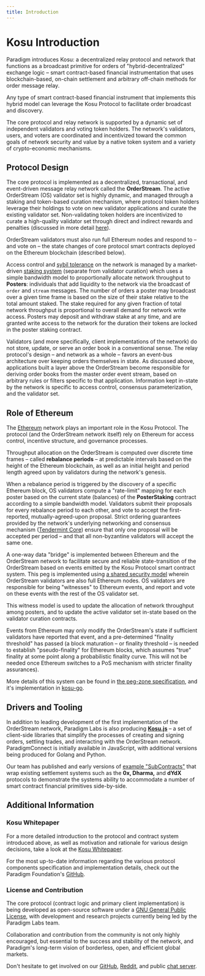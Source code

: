 ```yaml
---
title: Introduction
---
```

# Kosu Introduction

Paradigm introduces Kosu: a decentralized relay protocol and network that functions as a broadcast primitive for orders of "hybrid-decentralized" exchange logic – smart contract-based financial instrumentation that uses blockchain-based, on-chain settlement and arbitrary off-chain methods for order message relay. 

Any type of smart contract-based financial instrument that implements this hybrid model can leverage the Kosu Protocol to facilitate order broadcast and discovery.

The core protocol and relay network is supported by a dynamic set of independent validators and voting token holders. The network's validators, users, and voters are coordinated and incentivized toward the common goals of network security and value by a native token system and a variety of crypto-economic mechanisms. 

## Protocol Design
The core protocol is implemented as a decentralized, transactional, and event-driven message relay network called the **OrderStream**. The active OrderStream (OS) validator set is highly dynamic, and managed through a staking and token-based curation mechanism, where protocol token holders leverage their holdings to vote on new validator applications and curate the existing validator set. Non-validating token holders are incentivized to curate a high-quality validator set through direct and indirect rewards and penalties (discussed in more detail [here](#)). 

OrderStream validators must also run full Ethereum nodes and respond to – and vote on – the state changes of core protocol smart contracts deployed on the Ethereum blockchain (described below).

Access control and [sybil tolerance](https://en.wikipedia.org/wiki/Sybil_attack) on the network is managed by a market-driven [staking system](#) (separate from validator curation) which uses a simple bandwidth model to proportionally allocate network throughput to **Posters**: individuals that add liquidity to the network via the broadcast of `order` and `stream` messages. The number of orders a poster may broadcast over a given time frame is based on the size of their stake relative to the total amount staked. The stake required for any given fraction of total network throughput is proportional to overall demand for network write access. Posters may deposit and withdraw stake at any time, and are granted write access to the network for the duration their tokens are locked in the poster staking contract.

Validators (and more specifically, client implementations of the network) do not store, update, or serve an order book in a conventional sense. The relay protocol's design – and network as a whole – favors an event-bus architecture over keeping orders themselves in state. As discussed above, applications built a layer above the OrderStream become responsible for deriving order books from the master order event stream, based on arbitrary rules or filters specific to that application. Information kept in-state by the network is specific to access control, consensus parameterization, and the validator set.

## Role of Ethereum
The [Ethereum](https://ethereum.org) network plays an important role in the Kosu Protocol. The protocol (and the OrderStream network itself) rely on Ethereum for access control, incentive structure, and governance processes.

Throughput allocation on the OrderStream is computed over discrete time frames – called **rebalance periods** – at predictable intervals based on the height of the Ethereum blockchain, as well as an initial height and period length agreed upon by validators during the network's genesis.

 When a rebalance period is triggered by the discovery of a specific Ethereum block, OS validators compute a "rate-limit" mapping for each poster based on the current state (balances) of the **PosterStaking** contract according to a simple bandwidth model. Validators submit their proposals for every rebalance period to each other, and vote to accept the first-reported, mutually-agreed-upon proposal. Strict ordering guarantees provided by the network's underlying networking and consensus mechanism ([Tendermint Core](https://tendermint.com/)) ensure that only one proposal will be accepted per period – and that all non-byzantine validators will accept the same one. 

A one-way data "bridge" is implemented between Ethereum and the OrderStream network to facilitate secure and reliable state-transition of the OrderStream based on events emitted by the Kosu Protocol smart contract system. This peg is implemented using [a shared security model](https://blog.cosmos.network/the-internet-of-blockchains-how-cosmos-does-interoperability-starting-with-the-ethereum-peg-zone-8744d4d2bc3f) wherein OrderStream validators are also full Ethereum nodes. OS validators are responsible for being "witnesses" to Ethereum events, and report and vote on these events with the rest of the OS validator set.

This witness model is used to update the allocation of network throughput among posters, and to update the active validator set in-state based on the validator curation contracts.

Events from Ethereum may only modify the OrderStream's state if sufficient validators have reported that event, and a pre-determined "finality threshold" has passed (a block maturation – or finality threshold – is needed to establish "pseudo-finality" for Ethereum blocks, which assumes "true" finality at some point along a probabilistic finality curve. This will not be needed once Ethereum switches to a PoS mechanism with stricter finality assurances). 

More details of this system can be found in [the peg-zone specification](https://github.com/ParadigmFoundation/ParadigmCore/blob/master/spec/ethereum-peg-spec.md), and it's implementation in [kosu-go](https://github.com/ParadigmFoundation/kosu-monorepo/blob/master/packages/go-kosu/).

## Drivers and Tooling
In addition to leading development of the first implementation of the OrderStream network, Paradigm Labs is also producing [**Kosu.js**](https://github.com/ParadigmFoundation/kosu-monorepo/blob/master/packages/kosu.js) – a set of client-side libraries that simplify the processes of creating and signing orders, settling trades, and interacting with the OrderStream network. ParadigmConnect is initially available in JavaScript, with additional versions being produced for Golang and Python.

Our team has published and early versions of [example "SubContracts"](https://github.com/ParadigmFoundation/ParadigmContracts/blob/master/examples) that wrap existing settlement systems such as the **0x, Dharma,** and **dYdX** protocols to demonstrate the systems ability to accommodate a number of smart contract financial primitives side-by-side.

## Additional Information

### Kosu Whitepaper
For a more detailed introduction to the protocol and contract system introduced above, as well as motivation and rationale for various design decisions, take a look at the [Kosu Whitepaper](https://kosu.io/whitepaper.pdf).

For the most up-to-date information regarding the various protocol components specification and implementation details, check out the Paradigm Foundation's [GitHub](https://github.com/ParadigmFoundation/).

### License and Contribution
The core protocol (contract logic and primary client implementation) is being developed as open-source software under a [GNU General Public License](https://www.gnu.org/licenses/mit.en.html), with development and research projects currently being led by the Paradigm Labs team.

Collaboration and contribution from the community is not only highly encouraged, but essential to the success and stability of the network, and Paradigm's long-term vision of borderless, open, and efficient global markets.

Don't hesitate to get involved on our [GitHub](https://github.com/ParadigmFoundation/), [Reddit](https://reddit.com/r/ParadigmFoundation), and public [chat server](https://chat.paradigm.market).

